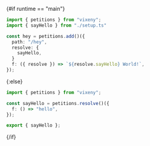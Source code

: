 <script>
    export let runtime = "main";
</script>

{#if runtime == "main"}

```ts
import { petitions } from "vixeny";
import { sayHello } from "./setup.ts"

const hey = petitions.add()({
  path: "/hey",
  resolve: {
    sayHello,
  }
  f: ({ resolve }) => `${resolve.sayHello} World!`,
});
```

{:else}

```ts
import { petitions } from "vixeny";

const sayHello = petitions.resolve()({
  f: () => "hello",
});

export { sayHello };
```

{/if}
